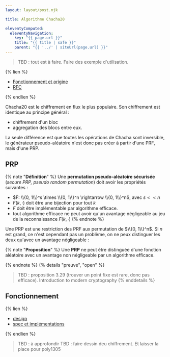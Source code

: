 ```yaml
---
layout: layout/post.njk

title: Algorithme Chacha20

eleventyComputed:
  eleventyNavigation:
    key: "{{ page.url }}"
    title: "{{ title | safe }}"
    parent: "{{ '../' | siteUrl(page.url) }}"
---
```




> TBD : tout est à faire.
> Faire des exemple d'utilisation.


{% lien %}

- [Fonctionnement et origine](https://en.wikipedia.org/wiki/Salsa20#ChaCha_variant)
- [RFC](https://datatracker.ietf.org/doc/html/rfc8439)

{% endlien %}

Chacha20 est le chiffrement en flux le plus populaire. Son chiffrement est identique au principe général :

- chiffrement d'un bloc
- aggregation des blocs entre eux.

La seule différence est que toutes les opérations de Chacha sont inversible, le générateur pseudo-aléatoire n'est donc pas créer à partir d'une PRF, mais d'une PRP.

## PRP

<div id="PRP"></div>

{% note "**Définition**" %}
Une **permutation pseudo-aléatoire sécurisée** (*secure PRP, pseudo random permutation*) doit avoir les propriétés suivantes :

- $F: \\{0, 1\\}^s \times \\{0, 1\\}^n \rightarrow \\{0, 1\\}^n$, avec $s <<n$
- $F(k,\cdot)$ doit être une bijection pour tout $k$
- $F$ doit être implémentable par algorithme efficace.
- tout algorithme efficace ne peut avoir qu'un avantage négligeable au jeu de la reconnaissance $F(k, \cdot)$
{% endnote %}

Une PRP est une restriction des PRF aux permutation de $\\{0, 1\\}^n$. Si $n$ est grand, ce n'est cependant pas un problème, on ne peux distinguer les deux qu'avec un avantage négligeable :

{% note "**Proposition**" %}
Une **PRP** ne peut être distinguée d'une fonction aléatoire avec un avantage non négligeable par un algorithme efficace.

{% endnote %}
{% details "preuve", "open" %}
> TBD : proposition 3.29 (trouver un point fixe est rare, donc pas efficace). Introduction to modern cryptography
{% enddetails %}

## Fonctionnement

{% lien %}

- [design](https://loup-vaillant.fr/tutorials/chacha20-design)
- [spec et implémentations](https://cr.yp.to/chacha.html)

{% endlien %}

> TBD : à approfondir
> TBD : faire dessin deu chiffrement. Et laisser la place pour poly1305
